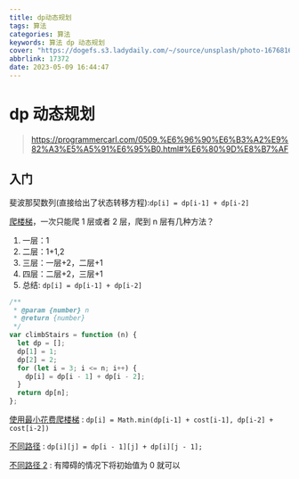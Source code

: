 ```yaml
---
title: dp动态规划
tags: 算法
categories: 算法
keywords: 算法 dp 动态规划
cover: "https://dogefs.s3.ladydaily.com/~/source/unsplash/photo-1676816823266-a8bb9a998de7?ixid=M3w0MjI2NjN8MHwxfHRvcGljfHxxUFlzRHp2Sk9ZY3x8fHx8Mnx8MTY4Mzc3MDMyN3w&ixlib=rb-4.0.3&w=2560&h=1440&fmt=webp"
abbrlink: 17372
date: 2023-05-09 16:44:47
---
```


# dp 动态规划

> https://programmercarl.com/0509.%E6%96%90%E6%B3%A2%E9%82%A3%E5%A5%91%E6%95%B0.html#%E6%80%9D%E8%B7%AF

## 入门

斐波那契数列(直接给出了状态转移方程):`dp[i] = dp[i-1] + dp[i-2]`

[爬楼梯](https://leetcode.cn/problems/climbing-stairs/description/)，一次只能爬 1 层或者 2 层，爬到 n 层有几种方法？

1. 一层：1
2. 二层：1+1,2
3. 三层：一层+2，二层+1
4. 四层：二层+2，三层+1
5. 总结: `dp[i] = dp[i-1] + dp[i-2]`

```js
/**
 * @param {number} n
 * @return {number}
 */
var climbStairs = function (n) {
  let dp = [];
  dp[1] = 1;
  dp[2] = 2;
  for (let i = 3; i <= n; i++) {
    dp[i] = dp[i - 1] + dp[i - 2];
  }
  return dp[n];
};
```

[使用最小花费爬楼梯](https://leetcode.cn/problems/climbing-stairs/description/) : `dp[i] = Math.min(dp[i-1] + cost[i-1], dp[i-2] + cost[i-2])`

[不同路径](https://leetcode.cn/problems/unique-paths/) : `dp[i][j] = dp[i - 1][j] + dp[i][j - 1];`

[不同路径 2](https://leetcode.cn/problems/unique-paths-ii/) : 有障碍的情况下将初始值为 0 就可以
